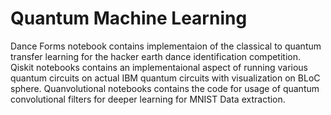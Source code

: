 # Quantum Machine Learning
Dance Forms notebook contains implementaion of the classical to quantum transfer learning for the hacker earth dance identification competition.
Qiskit notebooks contains an implementaional aspect of running various quantum circuits on actual IBM quantum circuits with visualization on BLoC sphere.
Quanvolutional notebooks contains the code for usage of quantum convolutional filters for deeper learning for MNIST Data extraction.
